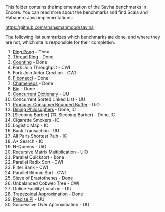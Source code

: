 This folder contains the implementation of the Savina benchmarks
in Encore. You can read more about the benchmarks and find Scala
and Habanero Java implementations:

https://github.com/shamsmahmood/savina

The following list summarizes which benchmarks are
done, and where they are not, which site is responsible for their
completion.

1. [Ping Pong](1.PingPong) - Done
2. [Thread Ring](2.ThreadRing) - Done
3. [Counting](3.Counting) - Done
4. Fork Join Throughput - CWI
5. Fork Join Actor Creation - CWI
6. [Fibonacci](6.Fib) - Done
7. [Chameneos](7.Chameneos) - Done
8. [Big](8.Big) - Done
9. [Concurrent Dictionary](9.ConcDict) - UU
10. Concurrent Sorted Linked List - UU
11. [Producer Consumer Bounded Buffer](11.BndBuffer) - UiO
12. [Dining Philosophers](12.DiningPhilosophers) - Done, IC
13. [Sleeping Barber] (13. Sleeping Barber)  -  Done, IC
14. Cigarette Smokers - IC
15. Logistic Map - IC
16. Bank Transaction - UU
17. All Pairs Shortest Path - IC
18. A* Search - IC
19. N-Queens - UiO
20. Recursive Matrix Multiplication - UiO
21. [Parallel Quicksort](21.ParallelQuickSort) - Done
22. Parallel Radix Sort - CWI
23. Filter Bank - CWI
24. Parallel Bitonic Sort - CWI
25. Sieve of Erastothenes - Done
26. Unbalanced Cobweb Tree - CWI
27. Online Facility Location - UU
28. [Trapezoidal Approximation](28.TrapezoidalApproximation) - Done
29. [Precise Pi](29.PiPrecision) - UU
30. Successive Over Approximation - UU
